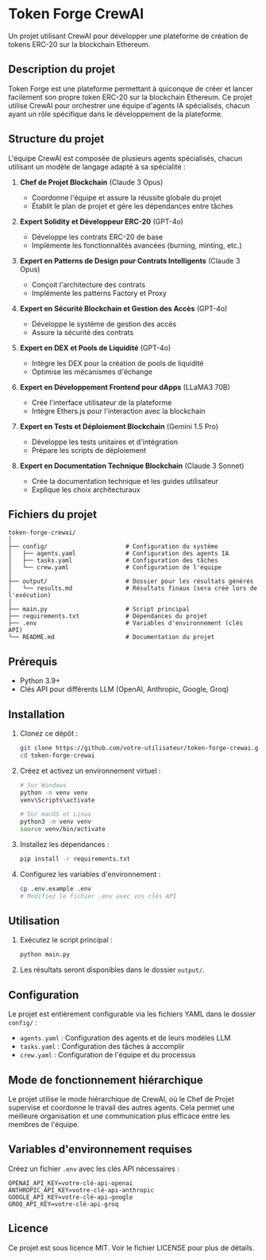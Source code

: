 # Token Forge CrewAI

Un projet utilisant CrewAI pour développer une plateforme de création de tokens ERC-20 sur la blockchain Ethereum.

## Description du projet

Token Forge est une plateforme permettant à quiconque de créer et lancer facilement son propre token ERC-20 sur la blockchain Ethereum. Ce projet utilise CrewAI pour orchestrer une équipe d'agents IA spécialisés, chacun ayant un rôle spécifique dans le développement de la plateforme.

## Structure du projet

L'équipe CrewAI est composée de plusieurs agents spécialisés, chacun utilisant un modèle de langage adapté à sa spécialité :

1. **Chef de Projet Blockchain** (Claude 3 Opus)
   - Coordonne l'équipe et assure la réussite globale du projet
   - Établit le plan de projet et gère les dépendances entre tâches

2. **Expert Solidity et Développeur ERC-20** (GPT-4o)
   - Développe les contrats ERC-20 de base
   - Implémente les fonctionnalités avancées (burning, minting, etc.)

3. **Expert en Patterns de Design pour Contrats Intelligents** (Claude 3 Opus)
   - Conçoit l'architecture des contrats
   - Implémente les patterns Factory et Proxy

4. **Expert en Sécurité Blockchain et Gestion des Accès** (GPT-4o)
   - Développe le système de gestion des accès
   - Assure la sécurité des contrats

5. **Expert en DEX et Pools de Liquidité** (GPT-4o)
   - Intègre les DEX pour la création de pools de liquidité
   - Optimise les mécanismes d'échange

6. **Expert en Développement Frontend pour dApps** (LLaMA3 70B)
   - Crée l'interface utilisateur de la plateforme
   - Intègre Ethers.js pour l'interaction avec la blockchain

7. **Expert en Tests et Déploiement Blockchain** (Gemini 1.5 Pro)
   - Développe les tests unitaires et d'intégration
   - Prépare les scripts de déploiement

8. **Expert en Documentation Technique Blockchain** (Claude 3 Sonnet)
   - Crée la documentation technique et les guides utilisateur
   - Explique les choix architecturaux

## Fichiers du projet

```
token-forge-crewai/
│
├── config/                      # Configuration du système
│   ├── agents.yaml              # Configuration des agents IA
│   ├── tasks.yaml               # Configuration des tâches
│   └── crew.yaml                # Configuration de l'équipe
│
├── output/                      # Dossier pour les résultats générés
│   └── results.md               # Résultats finaux (sera créé lors de l'exécution)
│
├── main.py                      # Script principal
├── requirements.txt             # Dépendances du projet
├── .env                         # Variables d'environnement (clés API)
└── README.md                    # Documentation du projet
```

## Prérequis

- Python 3.9+
- Clés API pour différents LLM (OpenAI, Anthropic, Google, Groq)

## Installation

1. Clonez ce dépôt :
   ```bash
   git clone https://github.com/votre-utilisateur/token-forge-crewai.git
   cd token-forge-crewai
   ```

2. Créez et activez un environnement virtuel :
   ```bash
   # Sur Windows
   python -m venv venv
   venv\Scripts\activate

   # Sur macOS et Linux
   python3 -m venv venv
   source venv/bin/activate
   ```

3. Installez les dépendances :
   ```bash
   pip install -r requirements.txt
   ```

4. Configurez les variables d'environnement :
   ```bash
   cp .env.example .env
   # Modifiez le fichier .env avec vos clés API
   ```

## Utilisation

1. Exécutez le script principal :
   ```bash
   python main.py
   ```

2. Les résultats seront disponibles dans le dossier `output/`.

## Configuration

Le projet est entièrement configurable via les fichiers YAML dans le dossier `config/` :

- `agents.yaml` : Configuration des agents et de leurs modèles LLM
- `tasks.yaml` : Configuration des tâches à accomplir
- `crew.yaml` : Configuration de l'équipe et du processus

## Mode de fonctionnement hiérarchique

Le projet utilise le mode hiérarchique de CrewAI, où le Chef de Projet supervise et coordonne le travail des autres agents. Cela permet une meilleure organisation et une communication plus efficace entre les membres de l'équipe.

## Variables d'environnement requises

Créez un fichier `.env` avec les clés API nécessaires :

```
OPENAI_API_KEY=votre-clé-api-openai
ANTHROPIC_API_KEY=votre-clé-api-anthropic
GOOGLE_API_KEY=votre-clé-api-google
GROQ_API_KEY=votre-clé-api-groq
```

## Licence

Ce projet est sous licence MIT. Voir le fichier LICENSE pour plus de détails.